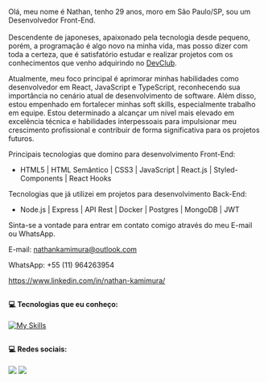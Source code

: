 Olá, meu nome é Nathan, tenho 29 anos, moro em São Paulo/SP, sou um Desenvolvedor Front-End.
<br>
<br>
Descendente de japoneses, apaixonado pela tecnologia desde pequeno, porém, a programação é algo novo na minha vida, mas posso dizer com toda a certeza, que é satisfatório estudar e realizar projetos com os conhecimentos que venho adquirindo no <a href="https://rodolfomori.com.br/devclub" target="_blank">DevClub</a>.

Atualmente, meu foco principal é aprimorar minhas habilidades como desenvolvedor em React, JavaScript e TypeScript, reconhecendo sua importância no cenário atual de desenvolvimento de software. Além disso, estou empenhado em fortalecer minhas soft skills, especialmente trabalho em equipe. Estou determinado a alcançar um nível mais elevado em excelência técnica e habilidades interpessoais para impulsionar meu crescimento profissional e contribuir de forma significativa para os projetos futuros.

Principais tecnologias que domino para desenvolvimento Front-End:

<ul><li>HTML5 | HTML Semântico | CSS3 | JavaScript | React.js | Styled-Components | React Hooks</li></ul>

Tecnologias que já utilizei em projetos para desenvolvimento Back-End:

<ul><li>Node.js | Express | API Rest | Docker | Postgres | MongoDB | JWT</li></ul>

Sinta-se a vontade para entrar em contato comigo através do meu E-mail ou WhatsApp.

E-mail: nathankamimura@outlook.com

WhatsApp: +55 (11) 964263954

https://www.linkedin.com/in/nathan-kamimura/

##

#### 💻 Tecnologias que eu conheço:
[![My Skills](https://skillicons.dev/icons?i=html,css,js,nodejs,react)](https://skillicons.dev)

##

#### 💻 Redes sociais:
<a href="https://instagram.com/kamimurathan" target="_blank"><img src="https://img.icons8.com/ios/40/FFFFFF/instagram-new--v1.png" target="_blank"></a>
<a href="https://www.linkedin.com/in/nathan-kamimura/" target="_blank"><img src="https://img.icons8.com/ios-filled/40/FFFFFF/linkedin-circled--v1.png" target="_blank"></a>

##
